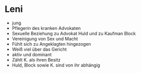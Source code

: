 # Leni

- jung
- Pflegerin des kranken Advokaten
- Sexuelle Beziehung zu Advokat Huld und zu Kaufman Block
- Vereinigung von Sex und Macht
- Fühlt sich zu Angeklagten hingezogen
- Weiß viel über das Gericht
- aktiv und dominant
- Zählt K. als ihren Besitz
- Huld, Block sowie K. sind von ihr abhängig

